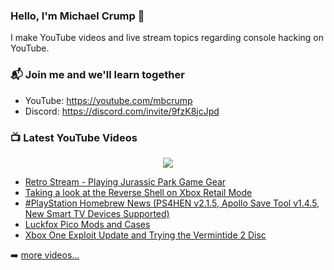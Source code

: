 ### Hello, I'm Michael Crump 👋

I make YouTube videos and live stream topics regarding console hacking on YouTube. 

### 📬 Join me and we'll learn together

- YouTube: https://youtube.com/mbcrump
- Discord: https://discord.com/invite/9fzK8jcJpd

### 📺 Latest YouTube Videos

<div align="center">

[<img src="https://img.shields.io/badge/-Subscribe-red?style=for-the-badge&logo=youtube&logoColor=white"/>](https://www.youtube.com/c/mbcrump?sub_confirmation=1)

</div>

<!-- YOUTUBE:START -->
- [Retro Stream - Playing Jurassic Park Game Gear](https://www.youtube.com/watch?v=EJ2QdNdb7Wk)
- [Taking a look at the Reverse Shell on Xbox Retail Mode](https://www.youtube.com/watch?v=G7aXA58Hwfs)
- [#PlayStation Homebrew News &lpar;PS4HEN v2.1.5, Apollo Save Tool v1.4.5, New Smart TV Devices Supported&rpar;](https://www.youtube.com/watch?v=rBiEk5x-iqI)
- [Luckfox Pico Mods and Cases](https://www.youtube.com/watch?v=M74mX9KQyJU)
- [Xbox One Exploit Update and Trying the Vermintide 2 Disc](https://www.youtube.com/watch?v=DtIxt4S09Sg)
<!-- YOUTUBE:END -->

➡️ [more videos...](https://youtube.com/mbcrump)

